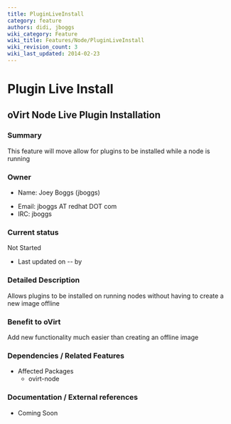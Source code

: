 ```yaml
---
title: PluginLiveInstall
category: feature
authors: didi, jboggs
wiki_category: Feature
wiki_title: Features/Node/PluginLiveInstall
wiki_revision_count: 3
wiki_last_updated: 2014-02-23
---
```


# Plugin Live Install

## oVirt Node Live Plugin Installation

### Summary

This feature will move allow for plugins to be installed while a node is running

### Owner

*   Name: Joey Boggs (jboggs)

<!-- -->

*   Email: jboggs AT redhat DOT com
*   IRC: jboggs

### Current status

Not Started

*   Last updated on -- by

### Detailed Description

Allows plugins to be installed on running nodes without having to create a new image offline

### Benefit to oVirt

Add new functionality much easier than creating an offline image

### Dependencies / Related Features

*   Affected Packages
    -   ovirt-node

### Documentation / External references

*   Coming Soon



